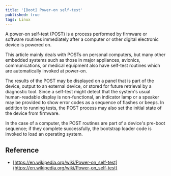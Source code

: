 ```yaml
---
title: '[Boot] Power-on self-test'
published: true
tags: Linux
---
```


A power-on self-test (POST) is a process performed by firmware or software routines immediately after a computer or other digital electronic device is powered on.

This article mainly deals with POSTs on personal computers, but many other embedded systems such as those in major appliances, avionics, communications, or medical equipment also have self-test routines which are automatically invoked at power-on.

The results of the POST may be displayed on a panel that is part of the device, output to an external device, or stored for future retrieval by a diagnostic tool. Since a self-test might detect that the system's usual human-readable display is non-functional, an indicator lamp or a speaker may be provided to show error codes as a sequence of flashes or beeps. In addition to running tests, the POST process may also set the initial state of the device from firmware.

In the case of a computer, the POST routines are part of a device's pre-boot sequence; if they complete successfully, the bootstrap loader code is invoked to load an operating system.

## Reference

- [https://en.wikipedia.org/wiki/Power-on_self-test](https://en.wikipedia.org/wiki/Power-on_self-test)